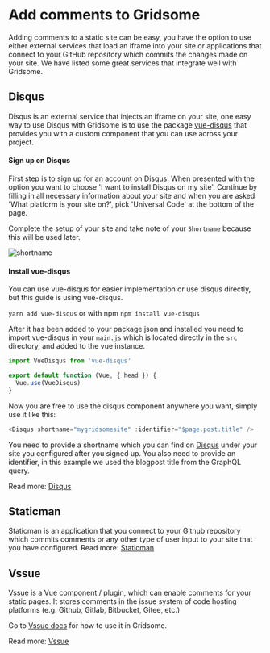 # Add comments to Gridsome

Adding comments to a static site can be easy, you have the option to use either external services that load an iframe into your site or applications that connect to your GitHub repository which commits the changes made on your site. We have listed some great services that integrate well with Gridsome.

## Disqus

Disqus is an external service that injects an iframe on your site, one easy way to use Disqus with Gridsome is to use the package [vue-disqus](https://github.com/ktquez/vue-disqus) that provides you with a custom component that you can use across your project.

#### Sign up on Disqus

First step is to sign up for an account on [Disqus](https://disqus.com/). When presented with the option you want to choose 'I want to install Disqus on my site'. Continue by filling in all necessary information about your site and when you are asked 'What platform is your site on?', pick 'Universal Code' at the bottom of the page.

Complete the setup of your site and take note of your `Shortname` because this will be used later.

![shortname](https://i.imgur.com/Ui1aoYi.png)

#### Install vue-disqus

You can use vue-disqus for easier implementation or use disqus directly, but this guide is using vue-disqus.

`yarn add vue-disqus`
or with npm
`npm install vue-disqus`

After it has been added to your package.json and installed you need to import vue-disqus in your `main.js` which is located directly in the `src` directory, and added to the vue instance.

```js
import VueDisqus from 'vue-disqus'

export default function (Vue, { head }) {
  Vue.use(VueDisqus)
}
```

Now you are free to use the disqus component anywhere you want, simply use it like this:

```js
<Disqus shortname="mygridsomesite" :identifier="$page.post.title" />
```

You need to provide a shortname which you can find on [Disqus](https://disqus.com/) under your site you configured after you signed up. You also need to provide an identifier, in this example we used the blogpost title from the GraphQL query.

Read more: [Disqus](https://disqus.com/)

## Staticman

Staticman is an application that you connect to your Github repository which commits comments or any other type of user input to your site that you have configured.
Read more: [Staticman](https://staticman.net/)

## Vssue

[Vssue](https://vssue.js.org/guide/) is a Vue component / plugin, which can enable comments for your static pages. It stores comments in the issue system of code hosting platforms (e.g. Github, Gitlab, Bitbucket, Gitee, etc.)

Go to [Vssue docs](https://vssue.js.org/guide/gridsome.html) for how to use it in Gridsome.

Read more: [Vssue](https://vssue.js.org/)
